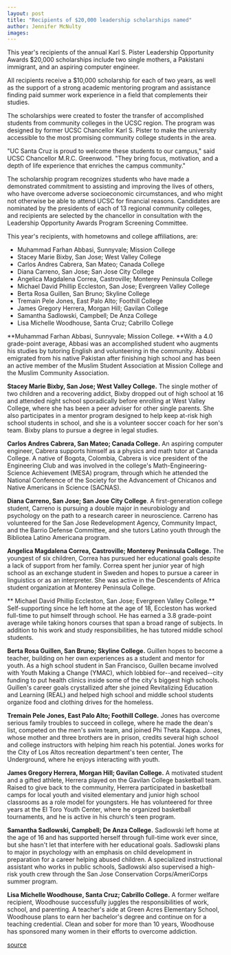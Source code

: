 ```yaml
---
layout: post
title: "Recipients of $20,000 leadership scholarships named"
author: Jennifer McNulty
images:
---
```


This year's recipients of the annual Karl S. Pister Leadership Opportunity Awards $20,000 scholarships include two single mothers, a Pakistani immigrant, and an aspiring computer engineer.

All recipients receive a $10,000 scholarship for each of two years, as well as the support of a strong academic mentoring program and assistance finding paid summer work experience in a field that complements their studies.   

The scholarships were created to foster the transfer of accomplished students from community colleges in the UCSC region. The program was designed by former UCSC Chancellor Karl S. Pister to make the university accessible to the most promising community college students in the area.  

"UC Santa Cruz is proud to welcome these students to our campus," said UCSC Chancellor M.R.C. Greenwood. "They bring focus, motivation, and a depth of life experience that enriches the campus community."  

The scholarship program recognizes students who have made a demonstrated commitment to assisting and improving the lives of others, who have overcome adverse socioeconomic circumstances, and who might not otherwise be able to attend UCSC for financial reasons. Candidates are nominated by the presidents of each of 13 regional community colleges, and recipients are selected by the chancellor in consultation with the Leadership Opportunity Awards Program Screening Committee.   

This year's recipients, with hometowns and college affiliations, are:  

* Muhammad Farhan Abbasi, Sunnyvale; Mission College  
* Stacey Marie Bixby, San Jose; West Valley College  
* Carlos Andres Cabrera, San Mateo; Canada College  
* Diana Carreno, San Jose; San Jose City College  
* Angelica Magdalena Correa, Castroville; Monterey Peninsula College  
* Michael David Phillip Eccleston, San Jose; Evergreen Valley College  
* Berta Rosa Guillen, San Bruno; Skyline College  
* Tremain Pele Jones, East Palo Alto; Foothill College  
* James Gregory Herrera, Morgan Hill; Gavilan College  
* Samantha Sadlowski, Campbell; De Anza College  
* Lisa Michelle Woodhouse, Santa Cruz; Cabrillo College

**Muhammad Farhan Abbasi, Sunnyvale; Mission College. **With a 4.0 grade-point average, Abbasi was an accomplished student who augments his studies by tutoring English and volunteering in the community. Abbasi emigrated from his native Pakistan after finishing high school and has been an active member of the Muslim Student Association at Mission College and the Muslim Community Association.  

**Stacey Marie Bixby, San Jose; West Valley College.** The single mother of two children and a recovering addict, Bixby dropped out of high school at 16 and attended night school sporadically before enrolling at West Valley College, where she has been a peer adviser for other single parents. She also participates in a mentor program designed to help keep at-risk high school students in school, and she is a volunteer soccer coach for her son's team. Bixby plans to pursue a degree in legal studies.

**Carlos Andres Cabrera, San Mateo; Canada College.** An aspiring computer engineer, Cabrera supports himself as a physics and math tutor at Canada College. A native of Bogota, Colombia, Cabrera is vice president of the Engineering Club and was involved in the college's Math-Engineering-Science Achievement (MESA) program, through which he attended the National Conference of the Society for the Advancement of Chicanos and Native Americans in Science (SACNAS).

**Diana Carreno, San Jose; San Jose City College**. A first-generation college student, Carreno is pursuing a double major in neurobiology and psychology on the path to a research career in neuroscience. Carreno has volunteered for the San Jose Redevelopment Agency, Community Impact, and the Barrio Defense Committee, and she tutors Latino youth through the Bibliotea Latino Americana program.

**Angelica Magdalena Correa, Castroville; Monterey Peninsula College.** The youngest of six children, Correa has pursued her educational goals despite a lack of support from her family. Correa spent her junior year of high school as an exchange student in Sweden and hopes to pursue a career in linguistics or as an interpreter. She was active in the Descendents of Africa student organization at Monterey Peninsula College.  

** Michael David Phillip Eccleston, San Jose; Evergreen Valley College.** Self-supporting since he left home at the age of 18, Eccleston has worked full-time to put himself through school. He has earned a 3.8 grade-point average while taking honors courses that span a broad range of subjects. In addition to his work and study responsibilities, he has tutored middle school students.

**Berta Rosa Guillen, San Bruno; Skyline College.** Guillen hopes to become a teacher, building on her own experiences as a student and mentor for youth. As a high school student in San Francisco, Guillen became involved with Youth Making a Change (YMAC), which lobbied for--and received--city funding to put health clinics inside some of the city's biggest high schools. Guillen's career goals crystallized after she joined Revitalizing Education and Learning (REAL) and helped high school and middle school students organize food and clothing drives for the homeless.

**Tremain Pele Jones, East Palo Alto; Foothill College.** Jones has overcome serious family troubles to succeed in college, where he made the dean's list, competed on the men's swim team, and joined Phi Theta Kappa. Jones, whose mother and three brothers are in prison, credits several high school and college instructors with helping him reach his potential. Jones works for the City of Los Altos recreation department's teen center, The Underground, where he enjoys interacting with youth.

**James Gregory Herrera, Morgan Hill; Gavilan College.** A motivated student and a gifted athlete, Herrera played on the Gavilan College basketball team. Raised to give back to the community, Herrera participated in basketball camps for local youth and visited elementary and junior high school classrooms as a role model for youngsters. He has volunteered for three years at the El Toro Youth Center, where he organized basketball tournaments, and he is active in his church's teen program.

**Samantha Sadlowski, Campbell; De Anza College.** Sadlowski left home at the age of 16 and has supported herself through full-time work ever since, but she hasn't let that interfere with her educational goals. Sadlowski plans to major in psychology with an emphasis on child development in preparation for a career helping abused children. A specialized instructional assistant who works in public schools, Sadlowski also supervised a high-risk youth crew through the San Jose Conservation Corps/AmeriCorps summer program.

**Lisa Michelle Woodhouse, Santa Cruz; Cabrillo College.** A former welfare recipient, Woodhouse successfully juggles the responsibilities of work, school, and parenting. A teacher's aide at Green Acres Elementary School, Woodhouse plans to earn her bachelor's degree and continue on for a teaching credential. Clean and sober for more than 10 years, Woodhouse has sponsored many women in their efforts to overcome addiction.  

[source](http://www1.ucsc.edu/currents/03-04/09-15/scholars.html "Permalink to scholars")
